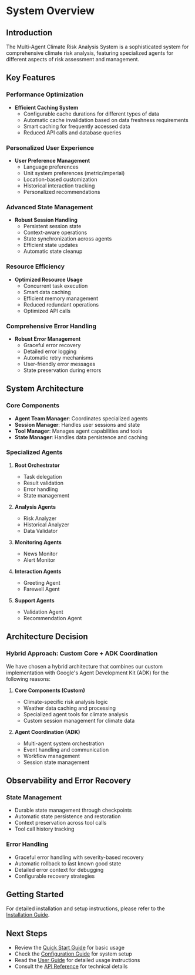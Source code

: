# System Overview

## Introduction
The Multi-Agent Climate Risk Analysis System is a sophisticated system for comprehensive climate risk analysis, featuring specialized agents for different aspects of risk assessment and management.

## Key Features

### Performance Optimization
- **Efficient Caching System**
  - Configurable cache durations for different types of data
  - Automatic cache invalidation based on data freshness requirements
  - Smart caching for frequently accessed data
  - Reduced API calls and database queries

### Personalized User Experience
- **User Preference Management**
  - Language preferences
  - Unit system preferences (metric/imperial)
  - Location-based customization
  - Historical interaction tracking
  - Personalized recommendations

### Advanced State Management
- **Robust Session Handling**
  - Persistent session state
  - Context-aware operations
  - State synchronization across agents
  - Efficient state updates
  - Automatic state cleanup

### Resource Efficiency
- **Optimized Resource Usage**
  - Concurrent task execution
  - Smart data caching
  - Efficient memory management
  - Reduced redundant operations
  - Optimized API calls

### Comprehensive Error Handling
- **Robust Error Management**
  - Graceful error recovery
  - Detailed error logging
  - Automatic retry mechanisms
  - User-friendly error messages
  - State preservation during errors

## System Architecture

### Core Components
- **Agent Team Manager**: Coordinates specialized agents
- **Session Manager**: Handles user sessions and state
- **Tool Manager**: Manages agent capabilities and tools
- **State Manager**: Handles data persistence and caching

### Specialized Agents
1. **Root Orchestrator**
   - Task delegation
   - Result validation
   - Error handling
   - State management

2. **Analysis Agents**
   - Risk Analyzer
   - Historical Analyzer
   - Data Validator

3. **Monitoring Agents**
   - News Monitor
   - Alert Monitor

4. **Interaction Agents**
   - Greeting Agent
   - Farewell Agent

5. **Support Agents**
   - Validation Agent
   - Recommendation Agent

## Architecture Decision

### Hybrid Approach: Custom Core + ADK Coordination
We have chosen a hybrid architecture that combines our custom implementation with Google's Agent Development Kit (ADK) for the following reasons:

1. **Core Components (Custom)**
   - Climate-specific risk analysis logic
   - Weather data caching and processing
   - Specialized agent tools for climate analysis
   - Custom session management for climate data

2. **Agent Coordination (ADK)**
   - Multi-agent system orchestration
   - Event handling and communication
   - Workflow management
   - Session state management

## Observability and Error Recovery

### State Management
- Durable state management through checkpoints
- Automatic state persistence and restoration
- Context preservation across tool calls
- Tool call history tracking

### Error Handling
- Graceful error handling with severity-based recovery
- Automatic rollback to last known good state
- Detailed error context for debugging
- Configurable recovery strategies

## Getting Started
For detailed installation and setup instructions, please refer to the [Installation Guide](installation.md).

## Next Steps
- Review the [Quick Start Guide](quickstart.md) for basic usage
- Check the [Configuration Guide](configuration.md) for system setup
- Read the [User Guide](user-guide.md) for detailed usage instructions
- Consult the [API Reference](api-reference.md) for technical details 
